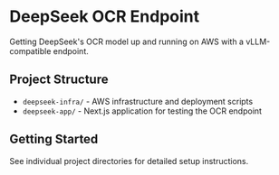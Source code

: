 # DeepSeek OCR Endpoint

Getting DeepSeek's OCR model up and running on AWS with a vLLM-compatible endpoint.

## Project Structure

- `deepseek-infra/` - AWS infrastructure and deployment scripts
- `deepseek-app/` - Next.js application for testing the OCR endpoint

## Getting Started

See individual project directories for detailed setup instructions.

